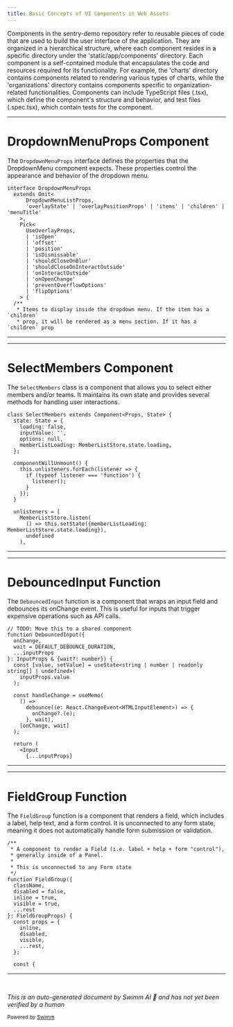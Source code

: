 ```yaml
---
title: Basic Concepts of UI Components in Web Assets
---
```

Components in the sentry-demo repository refer to reusable pieces of code that are used to build the user interface of the application. They are organized in a hierarchical structure, where each component resides in a specific directory under the 'static/app/components' directory. Each component is a self-contained module that encapsulates the code and resources required for its functionality. For example, the 'charts' directory contains components related to rendering various types of charts, while the 'organizations' directory contains components specific to organization-related functionalities. Components can include TypeScript files (.tsx), which define the component's structure and behavior, and test files (.spec.tsx), which contain tests for the component.

<SwmSnippet path="/static/app/components/dropdownMenu/index.tsx" line="51">

---

# DropdownMenuProps Component

The `DropdownMenuProps` interface defines the properties that the DropdownMenu component expects. These properties control the appearance and behavior of the dropdown menu.

```tsx
interface DropdownMenuProps
  extends Omit<
      DropdownMenuListProps,
      'overlayState' | 'overlayPositionProps' | 'items' | 'children' | 'menuTitle'
    >,
    Pick<
      UseOverlayProps,
      | 'isOpen'
      | 'offset'
      | 'position'
      | 'isDismissable'
      | 'shouldCloseOnBlur'
      | 'shouldCloseOnInteractOutside'
      | 'onInteractOutside'
      | 'onOpenChange'
      | 'preventOverflowOptions'
      | 'flipOptions'
    > {
  /**
   * Items to display inside the dropdown menu. If the item has a `children`
   * prop, it will be rendered as a menu section. If it has a `children` prop
```

---

</SwmSnippet>

<SwmSnippet path="/static/app/components/selectMembers/index.tsx" line="56">

---

# SelectMembers Component

The `SelectMembers` class is a component that allows you to select either members and/or teams. It maintains its own state and provides several methods for handling user interactions.

```tsx
class SelectMembers extends Component<Props, State> {
  state: State = {
    loading: false,
    inputValue: '',
    options: null,
    memberListLoading: MemberListStore.state.loading,
  };

  componentWillUnmount() {
    this.unlisteners.forEach(listener => {
      if (typeof listener === 'function') {
        listener();
      }
    });
  }

  unlisteners = [
    MemberListStore.listen(
      () => this.setState({memberListLoading: MemberListStore.state.loading}),
      undefined
    ),
```

---

</SwmSnippet>

<SwmSnippet path="/static/app/components/modals/metricWidgetViewerModal/queries.tsx" line="467">

---

# DebouncedInput Function

The `DebouncedInput` function is a component that wraps an input field and debounces its onChange event. This is useful for inputs that trigger expensive operations such as API calls.

```tsx
// TODO: Move this to a shared component
function DebouncedInput({
  onChange,
  wait = DEFAULT_DEBOUNCE_DURATION,
  ...inputProps
}: InputProps & {wait?: number}) {
  const [value, setValue] = useState<string | number | readonly string[] | undefined>(
    inputProps.value
  );

  const handleChange = useMemo(
    () =>
      debounce((e: React.ChangeEvent<HTMLInputElement>) => {
        onChange?.(e);
      }, wait),
    [onChange, wait]
  );

  return (
    <Input
      {...inputProps}
```

---

</SwmSnippet>

<SwmSnippet path="/static/app/components/forms/fieldGroup/index.tsx" line="13">

---

# FieldGroup Function

The `FieldGroup` function is a component that renders a field, which includes a label, help text, and a form control. It is unconnected to any form state, meaning it does not automatically handle form submission or validation.

```tsx
/**
 * A component to render a Field (i.e. label + help + form "control"),
 * generally inside of a Panel.
 *
 * This is unconnected to any Form state
 */
function FieldGroup({
  className,
  disabled = false,
  inline = true,
  visible = true,
  ...rest
}: FieldGroupProps) {
  const props = {
    inline,
    disabled,
    visible,
    ...rest,
  };

  const {
```

---

</SwmSnippet>

&nbsp;

*This is an auto-generated document by Swimm AI 🌊 and has not yet been verified by a human*

<SwmMeta version="3.0.0" repo-id="Z2l0aHViJTNBJTNBc2VudHJ5LWRlbW8lM0ElM0FTd2ltbS1EZW1v" repo-name="sentry-demo" doc-type="overview"><sup>Powered by [Swimm](/)</sup></SwmMeta>

